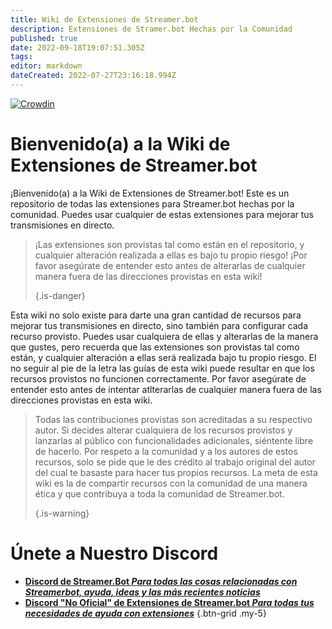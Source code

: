 ```yaml
---
title: Wiki de Extensiones de Streamer.bot
description: Extensiones de Stramer.bot Hechas por la Comunidad
published: true
date: 2022-09-18T19:07:51.305Z
tags: 
editor: markdown
dateCreated: 2022-07-27T23:16:18.994Z
---
```


[![Crowdin](https://badges.crowdin.net/streamer-bot-extensions-wiki/localized.svg)](https://translate.botextensions.dev/project/streamer-bot-extensions-wiki)
# Bienvenido(a) a la Wiki de Extensiones de Streamer.bot

¡Bienvenido(a) a la Wiki de Extensiones de Streamer.bot! Este es un repositorio de todas las extensiones para Streamer.bot hechas por la comunidad. Puedes usar cualquier de estas extensiones para mejorar tus transmisiones en directo.
> ¡Las extensiones son provistas tal como están en el repositorio, y cualquier alteración realizada a ellas es bajo tu propio riesgo! ¡Por favor asegúrate de entender esto antes de alterarlas de cualquier manera fuera de las direcciones provistas en esta wiki! 
> 
> {.is-danger}

Esta wiki no solo existe para darte una gran cantidad de recursos para mejorar tus transmisiones en directo, sino también para configurar cada recurso provisto. Puedes usar cualquiera de ellas y alterarlas de la manera que gustes, pero recuerda que las extensiones son provistas tal como están, y cualquier alteración a ellas será realizada bajo tu propio riesgo. El no seguir al pie de la letra las guías de esta wiki puede resultar en que los recursos provistos no funcionen correctamente. Por favor asegúrate de entender esto antes de intentar atlterarlas de cualquier manera fuera de las direcciones provistas en esta wiki.
> Todas las contribuciones provistas son acreditadas a su respectivo autor. Si decides alterar cualquiera de los recursos provistos y lanzarlas al público con funcionalidades adicionales, siéntente libre de hacerlo. Por respeto a la comunidad y a los autores de estos recursos, solo se pide que le des crédito al trabajo original del autor del cual te basaste para hacer tus propios recursos. La meta de esta wiki es la de compartir recursos con la comunidad de una manera ética y que contribuya a toda la comunidad de Streamer.bot. 
> 
> {.is-warning}

# Únete a Nuestro Discord

- [<i class="mdi mdi-discord text--discord"></i>**Discord de Streamer.Bot *Para todas las cosas relacionadas con Streamerbot, ayuda, ideas y las más recientes noticias***](https://discord.gg/6jBaYeatnZ)
- [<i class="mdi mdi-discord text--discord"></i>**Discord "No Oficial" de Extensiones de Streamer.bot *Para todas tus necesidades de ayuda con extensiones***](https://discord.gg/a9ttKtkUZ7)
{.btn-grid .my-5}



